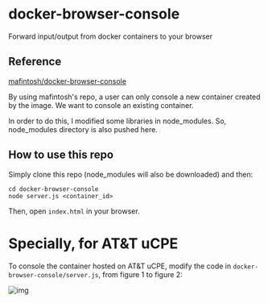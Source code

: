 # docker-browser-console

Forward input/output from docker containers to your browser


## Reference
[mafintosh/docker-browser-console](https://github.com/mafintosh/docker-browser-console)

By using mafintosh's repo, a user can only console a new container created by the image.
We want to console an existing container.

In order to do this, I modified some libraries in node_modules. So, node_modules directory is also pushed here.

## How to use this repo


Simply clone this repo (node_modules will also be downloaded) and then:

```
cd docker-browser-console
node server.js <container_id>
```

Then, open ```index.html``` in your browser.


# Specially, for AT&T uCPE

To console the container hosted on AT&T uCPE, modify the code in ```docker-browser-console/server.js```, from figure 1 to figure 2:


![img](../img/figure_local_console.png)
